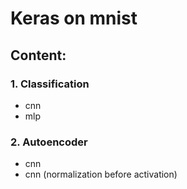 Keras on mnist
=============

Content:
-------

### 1. Classification
* cnn
* mlp

### 2. Autoencoder
* cnn
* cnn (normalization before activation)
